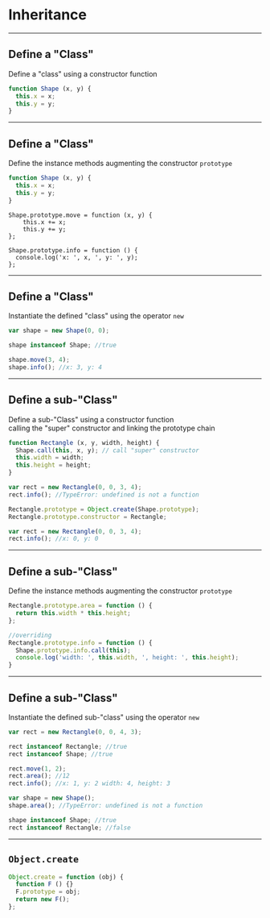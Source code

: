 
# Inheritance

- - -

## Define a "Class"

Define a "class" using a constructor function

```js
function Shape (x, y) {
  this.x = x;
  this.y = y;
}
```

- - -

## Define a "Class"

Define the instance methods augmenting the constructor `prototype`

```js
function Shape (x, y) {
  this.x = x;
  this.y = y;
}
```

```
Shape.prototype.move = function (x, y) {
    this.x += x;
    this.y += y;
};

Shape.prototype.info = function () {
  console.log('x: ', x, ', y: ', y);
};
```

- - -

## Define a "Class"

Instantiate the defined "class" using the operator `new`

```js
var shape = new Shape(0, 0);

shape instanceof Shape; //true

shape.move(3, 4);
shape.info(); //x: 3, y: 4
```

- - - 

## Define a sub-"Class"

Define a sub-"Class" using a constructor function  
calling the "super" constructor and linking the prototype chain

```js
function Rectangle (x, y, width, height) {
  Shape.call(this, x, y); // call "super" constructor
  this.width = width;
  this.height = height;
}
```

```js
var rect = new Rectangle(0, 0, 3, 4);
rect.info(); //TypeError: undefined is not a function
```

```js
Rectangle.prototype = Object.create(Shape.prototype);
Rectangle.prototype.constructor = Rectangle;
```

```js
var rect = new Rectangle(0, 0, 3, 4);
rect.info(); //x: 0, y: 0
```

- - -

## Define a sub-"Class"

Define the instance methods augmenting the constructor `prototype`  

```js
Rectangle.prototype.area = function () {
  return this.width * this.height;
};

//overriding
Rectangle.prototype.info = function () {
  Shape.prototype.info.call(this);
  console.log('width: ', this.width, ', height: ', this.height);
}
```

- - -

## Define a sub-"Class"

Instantiate the defined sub-"class" using the operator `new`

```js
var rect = new Rectangle(0, 0, 4, 3);

rect instanceof Rectangle; //true
rect instanceof Shape; //true

rect.move(1, 2);
rect.area(); //12
rect.info(); //x: 1, y: 2 width: 4, height: 3

var shape = new Shape();
shape.area(); //TypeError: undefined is not a function

shape instanceof Shape; //true
rect instanceof Rectangle; //false
```

- - - 

## `Object.create`

```js
Object.create = function (obj) {
  function F () {}
  F.prototype = obj;
  return new F();
};
```
